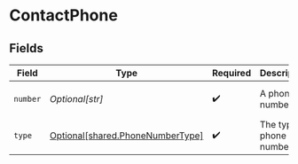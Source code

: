 # ContactPhone


## Fields

| Field                                                                          | Type                                                                           | Required                                                                       | Description                                                                    | Example                                                                        |
| ------------------------------------------------------------------------------ | ------------------------------------------------------------------------------ | ------------------------------------------------------------------------------ | ------------------------------------------------------------------------------ | ------------------------------------------------------------------------------ |
| `number`                                                                       | *Optional[str]*                                                                | :heavy_check_mark:                                                             | A phone number.                                                                | +44 25691 154789                                                               |
| `type`                                                                         | [Optional[shared.PhoneNumberType]](undefined/models/shared/phonenumbertype.md) | :heavy_check_mark:                                                             | The type of phone number                                                       |                                                                                |